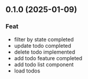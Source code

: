 ## 0.1.0 (2025-01-09)

### Feat

- filter by state completed
- update todo completed
- delete todo implemented
- add todo feature completed
- add todo list component
- load todos

